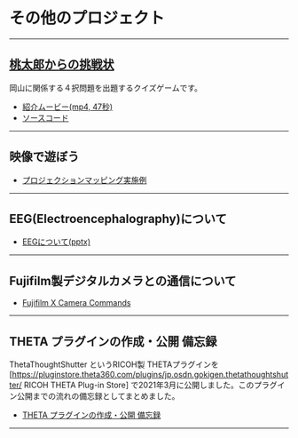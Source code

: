 # その他のプロジェクト

-----

## [桃太郎からの挑戦状](../Okaken/Readme.md)

岡山に関係する４択問題を出題するクイズゲームです。

* [紹介ムービー(mp4, 47秒)](../Okaken/AChallengeFromMOMOTARO.mp4)
* [ソースコード](https://github.com/MRSa/gokigen/tree/master/osdn-cvs/Okaken)

-----

## 映像で遊ぼう

* [プロジェクションマッピング実施例](Pjmap_ProjectionMapping1.wmv)

-----

## EEG(Electroencephalography)について

* [EEGについて(pptx)](aboutEEG.pptx)

-----

## Fujifilm製デジタルカメラとの通信について

* [Fujifilm X Camera Commands](FujiXCommands.md)

-----

## THETA プラグインの作成・公開 備忘録

ThetaThoughtShutter というRICOH製 THETAプラグインを [https://pluginstore.theta360.com/plugins/jp.osdn.gokigen.thetathoughtshutter/ RICOH THETA Plug-in Store] で2021年3月に公開しました。このプラグイン公開までの流れの備忘録としてまとめました。

* [THETA プラグインの作成・公開 備忘録](ThetaPlugin.md)

-----
